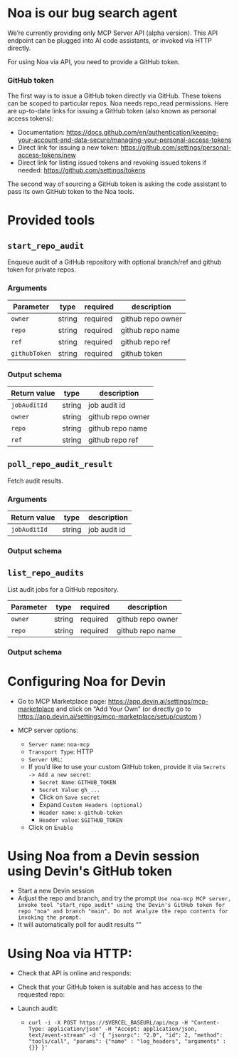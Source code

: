 # Noa is our bug search agent

We’re currently providing only MCP Server API (alpha version). This API endpoint can be plugged into AI code assistants, or invoked via HTTP directly.

For using Noa via API, you need to provide a GitHub token.

### GitHub token

The first way is to issue a GitHub token directly via GitHub. These tokens can be scoped to particular repos. Noa needs repo_read permissions. Here are up-to-date links for issuing a GitHub token (also known as personal access tokens):
- Documentation: https://docs.github.com/en/authentication/keeping-your-account-and-data-secure/managing-your-personal-access-tokens
- Direct link for issuing a new token: https://github.com/settings/personal-access-tokens/new
- Direct link for listing issued tokens and revoking issued tokens if needed: https://github.com/settings/tokens

The second way of sourcing a GitHub token is asking the code assistant to pass its own GitHub token to the Noa tools.

# Provided tools

## `start_repo_audit`

Enqueue audit of a GitHub repository with optional branch/ref and github token for private repos.

### Arguments

| Parameter| type  | required | description|
| -------- |-------|----------|------------|
| `owner`  |string |required|github repo owner|
| `repo`   |string |required|github repo name|
| `ref`    |string |required|github repo ref|
| `githubToken`| string |required|github token|

### Output schema

| Return value| type  | description|
| -------- |-------|------------|
| `jobAuditId`|string |job audit id|
| `owner`  |string |github repo owner|
| `repo`   |string |github repo name|
| `ref`    |string |github repo ref|


## `poll_repo_audit_result`

Fetch audit results.

### Arguments

| Return value| type  | description|
| -------- |-------|------------|
| `jobAuditId`|string |job audit id|

### Output schema

## `list_repo_audits`

List audit jobs for a GitHub repository. 

| Parameter| type  | required | description|
| -------- |-------|----------|------------|
| `owner`  |string |required|github repo owner|
| `repo`   |string |required|github repo name|

### Output schema

# Configuring Noa for Devin

- Go to MCP Marketplace page: https://app.devin.ai/settings/mcp-marketplace and click on “Add Your Own” (or directly go to https://app.devin.ai/settings/mcp-marketplace/setup/custom )

- MCP server options:
  - `Server name`: `noa-mcp`
  - `Transport Type`: HTTP
  - `Server URL`:
  - If you’d like to use your custom GitHub token, provide it via `Secrets -> Add a new secret`:
    - `Secret Name`: `GITHUB_TOKEN`
    - `Secret Value`: `gh_...`
    - Click on `Save secret`
    - Expand `Custom Headers (optional)`
    - `Header name`: `x-github-token`
    - `Header value`: `$GITHUB_TOKEN`
  - Click on `Enable`

# Using Noa from a Devin session using Devin's GitHub token
- Start a new Devin session
- Adjust the repo and branch, and try the prompt `Use noa-mcp MCP server, invoke tool "start_repo_audit" using the Devin's GitHub token for repo "noa" and branch "main". Do not analyze the repo contents for invoking the prompt.`
- It will automatically poll for audit results
“”

# Using Noa via HTTP:

- Check that API is online and responds:

- Check that your GitHub token is suitable and has access to the requested repo:

- Launch audit:
  - `curl -i -X POST https://$VERCEL_BASEURL/api/mcp -H "Content-Type: application/json" -H "Accept: application/json, text/event-stream" -d '{ "jsonrpc": "2.0", "id": 2, "method": "tools/call", "params": {"name" : "log_headers", "arguments" : {}} }'`

